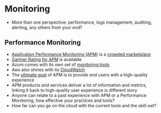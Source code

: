 # Monitoring

* More than one perspective: performance, logs management, auditing, alerting, any others from your end?

## Performance Monitoring

* [Application Performance Monitoring \(APM\)](https://en.wikipedia.org/wiki/Application_performance_management) is a [crowded marketplace](https://en.wikipedia.org/wiki/Application_performance_management)
* [Gartner Rating for APM](https://www.gartner.com/reviews/market/apm) is available
* Azure comes with its own set of [monitoring tools](https://docs.microsoft.com/en-us/azure/monitoring-and-diagnostics/monitoring-overview)
* Aws also shines with its [CloudWatch](https://aws.amazon.com/cloudwatch/)
* The [ultimate goal](https://www.techopedia.com/what-makes-application-performance-monitoring-important/7/32193) of APM is to provide end users with a high-quality experience
* APM products and services deliver a lot of information and metrics, linking it back to high-quality user experience is different story
* Anyone can relate to a past experience with APM or a Performance Monitoring, how effective your practices and tools?
* How far can you go on the cloud with the current tools and the skill-set?



